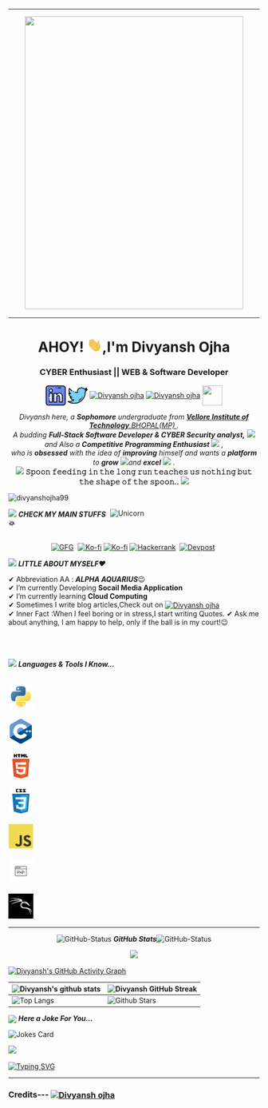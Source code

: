 <hr>
<p align="center">
  <img src="https://i.ibb.co/P666qCC/1650477432620.jpg" width="438" height="586"/>
</p>

<hr>
<h1 align="center">AHOY! <img src="https://raw.githubusercontent.com/ABSphreak/ABSphreak/master/gifs/Hi.gif"width="30px">,I'm Divyansh Ojha</h1>
<h3 align="center">CYBER Enthusiast || WEB & Software Developer </h3>
<p align="center">
<a href="https://www.linkedin.com/in/astrohere/" target="blank"><img align="center" src="https://raw.githubusercontent.com/8bithemant/8bithemant/master/linkedin.png" alt="astrohere" height="40" width="40" /></a>
<a href="https://twitter.com/the_astro99" target="blank"><img align="center" src="https://raw.githubusercontent.com/8bithemant/8bithemant/master/twitter.png" alt="Divyansh ojha" height="40" width="40" /></a>
<a href="https://discord.com/channels/@theastro#4111" target="blank"><img align="center" src="https://img.icons8.com/color/2x/discord--v2.png" alt="Divyansh ojha" height="43" width="42" /></a>  
<a href="https://www.instagram.com/divyansh_4980/" target="blank"><img align="center" src="https://img.icons8.com/doodle/344/instagram-new.png" alt="Divyansh ojha" height="40" width="40" /></a>
<a href = "mailto: divyanshojha2003@gmail.com"><img align="center" src="https://img.icons8.com/doodle/2x/gmail-new.png" height="40" width="40" /></a>
</p>
</p>



<p align="center">
  <em>
    Divyansh here, a <b>Sophomore</b> undergraduate from <a href="https://vitbhopal.ac.in/"> <b>Vellore Institute of Technology</b>,BHOPAL(MP) </a>. <br>
    A budding <b>Full-Stack Software Developer & CYBER Security analyst,</b> <img src="https://github.com/TheDudeThatCode/TheDudeThatCode/blob/master/Assets/Developer.gif" width="30px"> and Also a <b>Competitive Programming Enthusiast</b>&nbsp;<img src="https://github.com/TheDudeThatCode/TheDudeThatCode/blob/master/Assets/Designer.gif" width="36px">&nbsp,<br>who is <b>obsessed</b>
    with the idea of <b>improving</b> himself and wants a <b>platform</b> to 
    <b>grow</b> <img src="https://github.com/TheDudeThatCode/TheDudeThatCode/blob/master/Assets/Rocket.gif" width="18px">and 
    <b>excel</b> <img src="https://github.com/TheDudeThatCode/TheDudeThatCode/blob/master/Assets/Medal.gif" width="19px">&nbsp.
  </em> 
  <br>
  <img src="https://media.giphy.com/media/VgCDAzcKvsR6OM0uWg/giphy.gif" width="50" /> <b>𝚂𝚙𝚘𝚘𝚗 𝚏𝚎𝚎𝚍𝚒𝚗𝚐 𝚒𝚗 𝚝𝚑𝚎 𝚕𝚘𝚗𝚐 𝚛𝚞𝚗 𝚝𝚎𝚊𝚌𝚑𝚎𝚜 𝚞𝚜 𝚗𝚘𝚝𝚑𝚒𝚗𝚐 𝚋𝚞𝚝 𝚝𝚑𝚎 𝚜𝚑𝚊𝚙𝚎 𝚘𝚏 𝚝𝚑𝚎 𝚜𝚙𝚘𝚘𝚗..</b> <img src="https://media.giphy.com/media/7j2hfyeVcDtf2/giphy.gif" width="50" />
</p>

<p align="left"> <img src="https://komarev.com/ghpvc/?username=divyanshojha99&label=Profile%20views&color=B833FF&style=flat" alt="divyanshojha99" /> </p>
<img align="right" width=300px alt="Unicorn" src="https://media.giphy.com/media/3ohs4BSacFKI7A717y/giphy.gif" />

<img src="https://media.giphy.com/media/ObNTw8Uzwy6KQ/giphy.gif" width="30px">&nbsp;***CHECK MY MAIN STUFFS💥***
<p align="center">
<br>
<a href="https://auth.geeksforgeeks.org/user/divyanshojha2003?hr_r=1"><img src="https://img.shields.io/badge/geeksforgeeks-4682B.svg?&style=for-the-badge&logo=geeksforgeeks&logoColor=black" alt="GFG" /></a>&nbsp;
<a href="https://www.codechef.com/users/divyanshojha20"><img alt="Ko-fi" title="Leetcode" src="https://img.shields.io/badge/-codechef-FFFFFF?style=for-the-badge&logo=CodeChef&logoColor=black"/></a> 
<a href="https://leetcode.com/divyanshojha99/"><img alt="Ko-fi" title="Leetcode" src="https://img.shields.io/badge/-leetcode-F4A460?style=for-the-badge&logo=leetcode&logoColor=black"/></a> 
<a href="https://www.hackerrank.com/divyanshojha99?hr_r=1"><img src="https://img.shields.io/badge/hackerrank-90EE90.svg?&style=for-the-badge&logo=Hackerrank&logoColor=white" alt="Hackerrank" /></a>&nbsp;
<a href="https://devpost.com/divyanshojha1099?ref_content=user-portfolio&ref_feature=portfolio&ref_medium=global-nav"><img src="https://img.shields.io/badge/devpost-4682B4.svg?style=for-the-badge&logo=devpost&logoColor=white" alt="Devpost" /></a>&nbsp;

</p>


<img src="https://media.giphy.com/media/ObNTw8Uzwy6KQ/giphy.gif" width="30px">&nbsp;***LITTLE ABOUT MYSELF❤️***

✔ Abbreviation AA : ***ALPHA AQUARIUS***😉 <br>
✔ I’m currently Developing **Socail Media Application** <br>
✔ I’m currently learning **Cloud Computing**<br>
✔ Sometimes I write blog articles,Check out on <a href="https://astrofire40299681.wordpress.com/" target="blank"><img align="center" src="https://img.icons8.com/fluency/2x/wordpress.png?raw=true" alt="Divyansh ojha" height="30" width="40" /></a><br>
✔ Inner Fact :When I feel boring or in stress,I start writing Quotes.
✔ Ask me about anything, I am happy to help, only if the ball is in my court!😉<br><br><br><br>
 

<img src="https://media.giphy.com/media/ObNTw8Uzwy6KQ/giphy.gif" width="30px">&nbsp;***Languages & Tools I Know...***
<p align="left">
  
  <code> <img height="50" src="https://raw.githubusercontent.com/devicons/devicon/master/icons/python/python-original.svg"> </code>
  <code> <img height="50" src="https://raw.githubusercontent.com/devicons/devicon/master/icons/cplusplus/cplusplus-original.svg"> </code>
  <code> <img height="50" src="https://raw.githubusercontent.com/devicons/devicon/master/icons/html5/html5-original-wordmark.svg"> </code>
  <code> <img height="50" src="https://raw.githubusercontent.com/devicons/devicon/master/icons/css3/css3-original-wordmark.svg"> </code>
  <code> <img height="50" src="https://raw.githubusercontent.com/devicons/devicon/master/icons/javascript/javascript-original.svg"> </code>
  <code> <img height="50" src="https://github.com/divyanshojha99/PICBOX/blob/main/php-web-programming-language-line-icon-php-web-programming-language-line-icon-linear-style-sign-mobile-concept-web-design-177562144.jpg?raw=true"> </code>
  <code> <img height="50" src="https://github.com/divyanshojha99/PICBOX/blob/main/kali.png?raw=true"> </code>
  
  <hr>
  <p align="center">
 <img src="https://media.giphy.com/media/8UHRm5oY4k4FDxq5QG/giphy.gif" width="30px" alt="GitHub-Status"/>&nbsp;<i><b>GitHub Stats</b></i><img src="https://media.giphy.com/media/8UHRm5oY4k4FDxq5QG/giphy.gif" width="30px" alt="GitHub-Status"/></p>
 
 <p  align="center">
<img src="https://user-images.githubusercontent.com/73097560/115834477-dbab4500-a447-11eb-908a-139a6edaec5c.gif"> 
        

 <br>
  
[![Divyansh's GitHub Activity Graph](https://activity-graph.herokuapp.com/graph?username=divyanshojha99&theme=radical)](https://git.io/praveenscience)

| ![Divyansh's github stats](https://github-readme-stats.vercel.app/api?username=divyanshojha99&show_icons=true&theme=tokyonight) | ![Divyansh GitHub Streak](https://github-readme-streak-stats.herokuapp.com/?user=divyanshojha99&theme=radical) |
| --- | --- |
| ![Top Langs](https://github-readme-stats.vercel.app/api/top-langs/?username=divyanshojha99&theme=radical) | ![Github Stars](https://github-readme-stats.vercel.app/api?username=divyanshojha99&show_icons=true&locale=en&count_private=true&hide_rank=true&custom_title=My%20GitHub%20Stats&disable_animations=true&theme=tokyonight) |
  
  

<img src="https://media0.giphy.com/media/QWvra259h4LCvdJnxP/200w.webp?cid=ecf05e476pvkziq9x3bgzczk1485qk6hm5kjc6nv85vus8ao&rid=200w.webp&ct=g" align="center" width="30px">&nbsp;***Here a Joke For You...***
  
<img src="https://readme-jokes.vercel.app/api?theme=dracula" alt="Jokes Card" />



<br>
  
</p>  
<img src="https://user-images.githubusercontent.com/73097560/115834477-dbab4500-a447-11eb-908a-139a6edaec5c.gif">

[![Typing SVG](https://readme-typing-svg.herokuapp.com?font=Architects+Daughter&color=C0C0C0&size=30&lines=😊+😊+😊.....;Hey!+Feel+Free;to+Fork!;and+star⭐;this+Repo...;Thanks+for+visiting✌️)](https://git.io/typing-svg)



-----
### Credits--- <a href="https://divyanshojha.ml/" target="blank"><img  align="center" src="https://i.ibb.co/g77vvbq/download-5.jpg" alt="Divyansh ojha" height="45" width="60" /></a>

   

                    


                       
